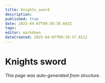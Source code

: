 ```yaml
---
title: Knights_sword
description: 
published: true
date: 2025-04-07T09:39:39.663Z
tags: 
editor: markdown
dateCreated: 2025-04-07T09:39:37.011Z
---
```


# Knights sword

*This page was auto-generated from structure.*